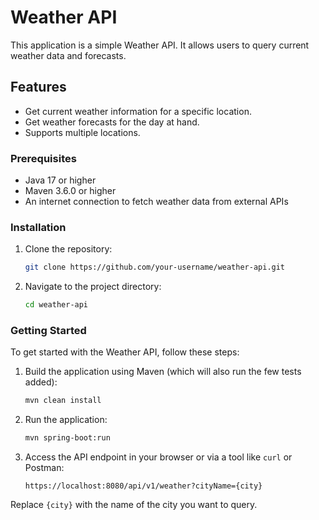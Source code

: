 # Weather API

This application is a simple Weather API. It allows users to query current weather data and forecasts.

## Features

- Get current weather information for a specific location.
- Get weather forecasts for the day at hand.
- Supports multiple locations.

### Prerequisites

- Java 17 or higher
- Maven 3.6.0 or higher
- An internet connection to fetch weather data from external APIs

### Installation

1. Clone the repository:
    ```sh
    git clone https://github.com/your-username/weather-api.git
    ```
2. Navigate to the project directory:
    ```sh
    cd weather-api
    ```

### Getting Started

To get started with the Weather API, follow these steps:

1. Build the application using Maven (which will also run the few tests added):
    ```sh
    mvn clean install
    ```

2. Run the application:
    ```sh
    mvn spring-boot:run
    ```

3. Access the API endpoint in your browser or via a tool like `curl` or Postman:
    ```
    https://localhost:8080/api/v1/weather?cityName={city}
    ```

Replace `{city}` with the name of the city you want to query.